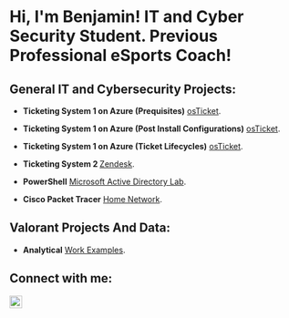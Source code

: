 <h1>Hi, I'm Benjamin! IT and Cyber Security Student. Previous Professional eSports Coach!</h1>

<h2>General IT and Cybersecurity Projects:</h2>

- <b>Ticketing System 1 on Azure (Prequisites)</b> [osTicket](https://github.com/ben-trainer/osTicket-prerequisites).
- <b>Ticketing System 1 on Azure (Post Install Configurations)</b> [osTicket](https://github.com/ben-trainer/osTicket-prerequisites).
- <b>Ticketing System 1 on Azure (Ticket Lifecycles)</b> [osTicket](https://github.com/ben-trainer/osTicket-lifecycle/blob/main/README.md).

- <b>Ticketing System 2 </b> [Zendesk](https://github.com/ben-trainer/Ticketing-System/).
- <b>PowerShell</b> [Microsoft Active Directory Lab](https://github.com/ben-trainer/Active-Directory-Home-Lab).
- <b>Cisco Packet Tracer</b> [Home Network](https://github.com/ben-trainer/Home-Network/ ).

<h2>Valorant Projects And Data:</h2>

- <b>Analytical</b> [Work Examples](https://github.com/ben-trainer/VALORANT-Projects-and-Data).



<h2> Connect with me:</h2>

[<img align="left" alt="benjamin-bravo | LinkedIn" width="22px" src="https://cdn.jsdelivr.net/npm/simple-icons@v3/icons/linkedin.svg" />][linkedin]




[linkedin]: www.linkedin.com/in/ben-bravo

<!--
**ben-trainer/ben-trainer** is a ✨ _special_ ✨ repository because its `README.md` (this file) appears on your GitHub profile.

